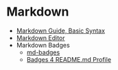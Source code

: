 # Markdown

- [Markdown Guide, Basic Syntax](https://www.markdownguide.org/basic-syntax/)
- [Markdown Editor](https://stackedit.io/app#)
- Markdown Badges
  - [md-badges](https://github.com/inttter/md-badges)
  - [Badges 4 README.md Profile](https://github.com/alexandresanlim/Badges4-README.md-Profile)
